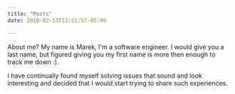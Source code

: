 ```yaml
---
title: "Posts"
date: 2018-02-13T12:21:57-05:00

---
```


About me? My name is Marek, I'm a software engineer. I would give you a last name, but figured giving you my first name is more then enough to track me down :).

I have continually found myself solving issues that sound and look interesting and decided that I would start trying to share such experiences.